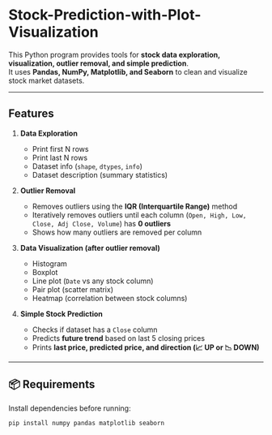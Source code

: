 # Stock-Prediction-with-Plot-Visualization

This Python program provides tools for **stock data exploration, visualization, outlier removal, and simple prediction**.  
It uses **Pandas, NumPy, Matplotlib, and Seaborn** to clean and visualize stock market datasets.

---

##  Features

1. **Data Exploration**
   - Print first N rows
   - Print last N rows
   - Dataset info (`shape`, `dtypes`, `info`)
   - Dataset description (summary statistics)

2. **Outlier Removal**
   - Removes outliers using the **IQR (Interquartile Range)** method
   - Iteratively removes outliers until each column (`Open, High, Low, Close, Adj Close, Volume`) has **0 outliers**
   - Shows how many outliers are removed per column

3. **Data Visualization (after outlier removal)**
   - Histogram
   - Boxplot
   - Line plot (`Date` vs any stock column)
   - Pair plot (scatter matrix)
   - Heatmap (correlation between stock columns)

4. **Simple Stock Prediction**
   - Checks if dataset has a `Close` column
   - Predicts **future trend** based on last 5 closing prices
   - Prints **last price, predicted price, and direction (📈 UP or 📉 DOWN)**

---

## 📦 Requirements

Install dependencies before running:

```bash
pip install numpy pandas matplotlib seaborn
